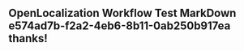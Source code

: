<properties
ms.topic="hero-topic"
ms.test1="hero-topic"
ms.test2="test"/>

## OpenLocalization Workflow Test MarkDown e574ad7b-f2a2-4eb6-8b11-0ab250b917ea thanks!
